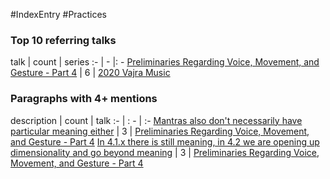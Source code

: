 #IndexEntry #Practices

### Top 10 referring talks
talk | count | series
:- | - |: -
<a data-href="Preliminaries Regarding Voice, Movement, and Gesture - Part 4" href="Preliminaries+Regarding+Voice%2C+Movement%2C+and+Gesture+-+Part+4" class="internal-link" target="_blank" rel="noopener">Preliminaries Regarding Voice, Movement, and Gesture - Part 4</a> | 6 | <a data-href="2020 Vajra Music" href="2020+Vajra+Music" class="internal-link" target="_blank" rel="noopener">2020 Vajra Music</a>

### Paragraphs with 4+ mentions
description | count | talk
:- | : - | :-
<a aria-label-position="top" aria-label="Preliminaries Regarding Voice, Movement, and Gesture - Part 4 > Mantras also dont necessarily have particular meaning either" data-href="Preliminaries Regarding Voice, Movement, and Gesture - Part 4#Mantras also dont necessarily have particular meaning either" href="Preliminaries+Regarding+Voice%2C+Movement%2C+and+Gesture+-+Part+4#Mantras+also+don%27t+necessarily+have+particular+meaning+either" class="internal-link" target="_blank" rel="noopener">Mantras also don&#x27;t necessarily have particular meaning either</a> | 3 | <a data-href="Preliminaries Regarding Voice, Movement, and Gesture - Part 4" href="Preliminaries+Regarding+Voice%2C+Movement%2C+and+Gesture+-+Part+4" class="internal-link" target="_blank" rel="noopener">Preliminaries Regarding Voice, Movement, and Gesture - Part 4</a>
<a aria-label-position="top" aria-label="Preliminaries Regarding Voice, Movement, and Gesture - Part 4 > In 4 1 x there is still meaning in 4 2 we are opening up dimensionality and go beyond meaning" data-href="Preliminaries Regarding Voice, Movement, and Gesture - Part 4#In 4 1 x there is still meaning in 4 2 we are opening up dimensionality and go beyond meaning" href="Preliminaries+Regarding+Voice%2C+Movement%2C+and+Gesture+-+Part+4#In+4+1+x+there+is+still+meaning+in+4+2+we+are+opening+up+dimensionality+and+go+beyond+meaning" class="internal-link" target="_blank" rel="noopener">In 4.1.x there is still meaning, in 4.2 we are opening up dimensionality and go beyond meaning</a> | 3 | <a data-href="Preliminaries Regarding Voice, Movement, and Gesture - Part 4" href="Preliminaries+Regarding+Voice%2C+Movement%2C+and+Gesture+-+Part+4" class="internal-link" target="_blank" rel="noopener">Preliminaries Regarding Voice, Movement, and Gesture - Part 4</a>

